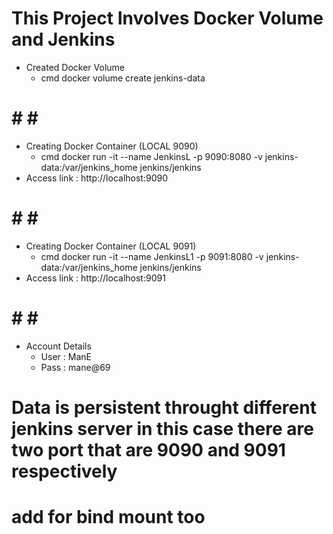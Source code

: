 # This Project Involves Docker Volume and Jenkins

- Created Docker Volume
    - cmd docker volume create jenkins-data

# # # #

- Creating Docker Container (LOCAL 9090)
    - cmd docker run -it --name JenkinsL -p 9090:8080 -v jenkins-data:/var/jenkins_home jenkins/jenkins
- Access 
    link : http://localhost:9090

# # # #

- Creating Docker Container (LOCAL 9091)
    - cmd docker run -it --name JenkinsL1 -p 9091:8080 -v jenkins-data:/var/jenkins_home jenkins/jenkins
- Access 
    link : http://localhost:9091

# # # #

- Account Details
    - User : ManE
    - Pass : mane@69

# Data is persistent throught different jenkins server in this case there are two port that are 9090 and 9091 respectively
# add for bind mount too
